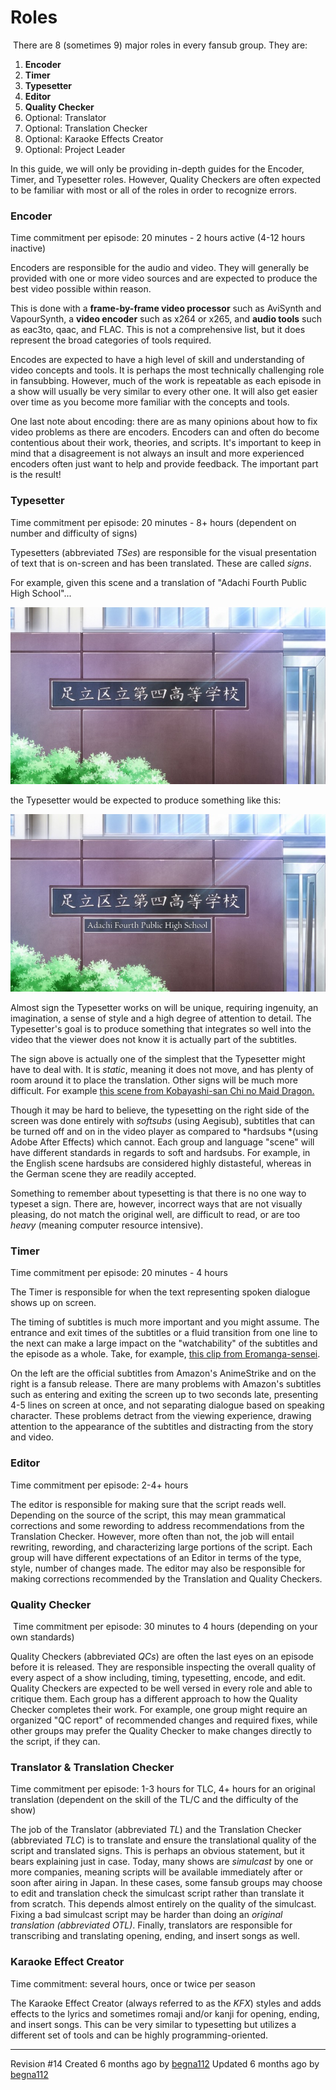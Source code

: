 # Roles

 There are 8 (sometimes 9) major roles in every fansub group. They are:

1.  **Encoder**
2.  **Timer**
3.  **Typesetter**
4.  **Editor**
5.  **Quality Checker**
6.  Optional: Translator
7.  Optional: Translation Checker
8.  Optional: Karaoke Effects Creator
9.  Optional: Project Leader

In this guide, we will only be providing in-depth guides for the
Encoder, Timer, and Typesetter roles. However, Quality Checkers are
often expected to be familiar with most or all of the roles in order to
recognize errors.

### Encoder

Time commitment per episode: 20 minutes - 2 hours active (4-12 hours
inactive)

Encoders are responsible for the audio and video. They will generally be
provided with one or more video sources and are expected to produce the
best video possible within reason.

This is done with a **frame-by-frame video processor** such as AviSynth
and VapourSynth, a **video encoder** such as x264 or x265, and **audio
tools** such as eac3to, qaac, and FLAC. This is not a comprehensive
list, but it does represent the broad categories of tools required.

Encodes are expected to have a high level of skill and understanding of
video concepts and tools. It is perhaps the most technically challenging
role in fansubbing. However, much of the work is repeatable as each
episode in a show will usually be very similar to every other one. It
will also get easier over time as you become more familiar with the
concepts and tools.

One last note about encoding: there are as many opinions about how to
fix video problems as there are encoders. Encoders can and often do
become contentious about their work, theories, and scripts. It's
important to keep in mind that a disagreement is not always an insult
and more experienced encoders often just want to help and provide
feedback. The important part is the result\!

### Typesetter

Time commitment per episode: 20 minutes - 8+ hours (dependent on number
and difficulty of signs)

Typesetters (abbreviated *TSes*) are responsible for the visual
presentation of text that is on-screen and has been translated. These
are called *signs*. 

For example, given this scene and a translation of "Adachi Fourth Public
High
School"...

[![\[DameDesuYo\]-Eromanga-sensei---01-(1920x1080-10bit-AAC)-\[05CB518E\].mkv\_snapshot\_03.11\_\[2017.08.18\_21.14.55\].jpg](images/cnvimage100.png)](http://34.234.192.3/uploads/images/gallery/2017-08-Aug/%5BDameDesuYo%5D-Eromanga-sensei---01-\(1920x1080-10bit-AAC\)-%5B05CB518E%5D.mkv_snapshot_03.11_%5B2017.08.18_21.14.55%5D.jpg)

the Typesetter would be expected to produce something like
this:

[![\[DameDesuYo\]-Eromanga-sensei---01-(1920x1080-10bit-AAC)-\[05CB518E\].mkv\_snapshot\_03.11\_\[2017.08.18\_21.14.43\].jpg](images/cnvimage101.png)](http://34.234.192.3/uploads/images/gallery/2017-08-Aug/%5BDameDesuYo%5D-Eromanga-sensei---01-\(1920x1080-10bit-AAC\)-%5B05CB518E%5D.mkv_snapshot_03.11_%5B2017.08.18_21.14.43%5D.jpg)

Almost sign the Typesetter works on will be unique, requiring ingenuity,
an imagination, a sense of style and a high degree of attention to
detail. The Typesetter's goal is to produce something that integrates so
well into the video that the viewer does not know it is actually part of
the subtitles.

The sign above is actually one of the simplest that the Typesetter might
have to deal with. It is *static*, meaning it does not move, and has
plenty of room around it to place the translation. Other signs will be
much more difficult. For example [this scene from Kobayashi-san Chi no
Maid Dragon.](https://www.youtube.com/watch?v=4BVgygZe7WY)

Though it may be hard to believe, the typesetting on the right side of
the screen was done entirely with *softsubs* (using Aegisub), subtitles
that can be turned off and on in the video player as compared
to *hardsubs *(using Adobe After Effects) which cannot. Each group and
language "scene" will have different standards in regards to soft and
hardsubs. For example, in the English scene hardsubs are considered
highly distasteful, whereas in the German scene they are readily
accepted. 

Something to remember about typesetting is that there is no one way to
typeset a sign. There are, however, incorrect ways that are not visually
pleasing, do not match the original well, are difficult to read, or are
too *heavy* (meaning computer resource intensive). 

### Timer

Time commitment per episode: 20 minutes - 4 hours

The Timer is responsible for when the text representing spoken dialogue
shows up on screen.

The timing of subtitles is much more important and you might assume. The
entrance and exit times of the subtitles or a fluid transition from one
line to the next can make a large impact on the "watchability" of the
subtitles and the episode as a whole. Take, for example, [this clip from
Eromanga-sensei](https://www.youtube.com/watch?v=DFYvoGVFfX4).

On the left are the official subtitles from Amazon's AnimeStrike and on
the right is a fansub release. There are many problems with Amazon's
subtitles such as entering and exiting the screen up to two seconds
late, presenting 4-5 lines on screen at once, and not separating
dialogue based on speaking character. These problems detract from the
viewing experience, drawing attention to the appearance of the subtitles
and distracting from the story and video. 

### Editor

Time commitment per episode: 2-4+ hours

The editor is responsible for making sure that the script reads well.
Depending on the source of the script, this may mean grammatical
corrections and some rewording to address recommendations from the
Translation Checker. However, more often than not, the job will entail
rewriting, rewording, and characterizing large portions of the script.
Each group will have different expectations of an Editor in terms of the
type, style, number of changes made. The editor may also be responsible
for making corrections recommended by the Translation and Quality
Checkers. 

### Quality Checker

 Time commitment per episode: 30 minutes to 4 hours (depending on your
own standards)

Quality Checkers (abbreviated *QCs*) are often the last eyes on an
episode before it is released. They are responsible inspecting the
overall quality of every aspect of a show including, timing,
typesetting, encode, and edit. Quality Checkers are expected to be well
versed in every role and able to critique them. Each group has a
different approach to how the Quality Checker completes their work. For
example, one group might require an organized "QC report" of recommended
changes and required fixes, while other groups may prefer the Quality
Checker to make changes directly to the script, if they can.

### Translator & Translation Checker

Time commitment per episode: 1-3 hours for TLC, 4+ hours for an original
translation (dependent on the skill of the TL/C and the difficulty of
the show)

The job of the Translator (abbreviated *TL*) and the Translation Checker
(abbreviated *TLC*) is to translate and ensure the translational quality
of the script and translated signs. This is perhaps an obvious
statement, but it bears explaining just in case. Today, many shows are
*simulcast* by one or more companies, meaning scripts will be available
immediately after or soon after airing in Japan. In these cases, some
fansub groups may choose to edit and translation check the simulcast
script rather than translate it from scratch. This depends almost
entirely on the quality of the simulcast. Fixing a bad simulcast script
may be harder than doing an *original translation (abbreviated OTL)*.
Finally, translators are responsible for transcribing and translating
opening, ending, and insert songs as well. 

### Karaoke Effect Creator

Time commitment: several hours, once or twice per season

The Karaoke Effect Creator (always referred to as the *KFX*) styles and
adds effects to the lyrics and sometimes romaji and/or kanji for
opening, ending, and insert songs. This can be very similar to
typesetting but utilizes a different set of tools and can be highly
programming-oriented.

-----

Revision \#14
Created <span title="Sat, Aug 19, 2017 1:52 AM">6 months ago</span> by
[begna112](http://34.234.192.3/user/3)
Updated <span title="Fri, Sep 15, 2017 7:37 PM">6 months ago</span> by
[begna112](http://34.234.192.3/user/3)

